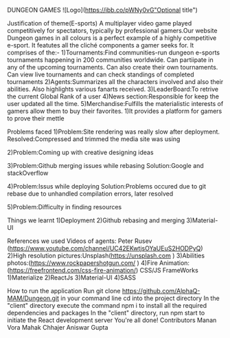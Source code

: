 DUNGEON GAMES
![Logo](https://ibb.co/pWNy0vG"Optional title")

Justification of theme(E-sports)
A multiplayer video game played competitively for spectators, typically by professional gamers.Our website Dungeon games in all colours is a perfect example of a highly competitive e-sport. It featutes all the cliché components a gamer seeks for. It comprises of the:- 1)Tournaments:Find communities-run dungeon e-sports tournaments happening in 200 communities worldwide. Can partiipate in any of the upcoming tournaments. Can also create their own tournaments. Can view live tournaments and can check standings of completed tournaments 2)Agents:Summarizes all the characters involved and also their abilities. Also highlights various fanarts received. 3)LeaderBoard:To retrive the current Global Rank of a user 4)News section:Responsible for keep the user updated all the time. 5)Merchandise:Fulfills the materialistic interests of gamers allow them to buy their favorites. 1)It provides a platform for gamers to prove their mettle

Problems faced
1)Problem:Site rendering was really slow after deployment. Resolved:Compressed and trimmed the media site was using

2)Problem:Coming up with creative designing ideas

3)Problem:Github merging issues while rebasing Solution:Google and stackOverflow

4)Problem:Issus while deploying Solution:Problems occured due to git rebase due to unhandled compilation errors, later resolved

5)Problem:Difficulty in finding resources

Things we learnt
1)Deployment 2)Github rebasing and merging 3)Material-UI

References we used
Videos of agents: Peter Rusev (https://www.youtube.com/channel/UC42EKwtjsOYaUEuS2HODPyQ) 2)High resolution pictures:Unsplash(https://unsplash.com ) 3)Abilities photos:(https://www.rockpapershotgun.com/ ) 4)Fire Animation:(https://freefrontend.com/css-fire-animation/)
CSS/JS FrameWorks
1)Materialize 2)ReactJs 3)Material-UI 4)SASS

How to run the application
Run git clone https://github.com/AlphaQ-MAM/Dungeon.git in your command line
cd into the project directory
In the "client" directory execute the command npm i to install all the required dependencies and packages
In the "client" directory, run npm start to initiate the React development server
You're all done!
Contributors
Manan Vora
Mahak Chhajer
Aniswar Gupta

